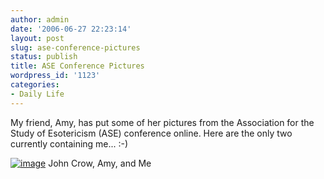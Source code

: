 ```yaml
---
author: admin
date: '2006-06-27 22:23:14'
layout: post
slug: ase-conference-pictures
status: publish
title: ASE Conference Pictures
wordpress_id: '1123'
categories:
- Daily Life
---
```


My friend, Amy, has put some of her pictures from the Association for
the Study of Esotericism (ASE) conference online. Here are the only two
currently containing me... :-)

[![image](http://static.flickr.com/67/176551990_f58c20d523.jpg)](http://www.flickr.com/photos/28512740@N00/176551990/)
John Crow, Amy, and Me

